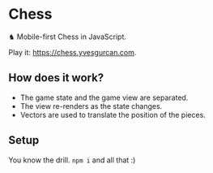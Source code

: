 # Chess

♞ Mobile-first Chess in JavaScript.

Play it: https://chess.yvesgurcan.com.

## How does it work?

- The game state and the game view are separated.
- The view re-renders as the state changes.
- Vectors are used to translate the position of the pieces.

## Setup

You know the drill. `npm i` and all that :)
